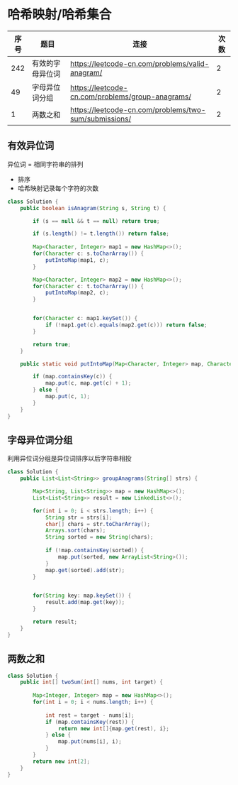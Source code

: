 # 哈希映射/哈希集合

| 序号 | 题目             | 连接                                                  | 次数 |
| ---- | ---------------- | ----------------------------------------------------- | ---- |
| 242  | 有效的字母异位词 | https://leetcode-cn.com/problems/valid-anagram/       | 2    |
| 49   | 字母异位词分组   | https://leetcode-cn.com/problems/group-anagrams/      | 2    |
| 1    | 两数之和         | https://leetcode-cn.com/problems/two-sum/submissions/ | 2    |



## 有效异位词

异位词 = 相同字符串的排列

+ 排序
+ 哈希映射记录每个字符的次数

```JAVA
class Solution {
    public boolean isAnagram(String s, String t) {

        if (s == null && t == null) return true;

        if (s.length() != t.length()) return false;
        
        Map<Character, Integer> map1 = new HashMap<>();
        for(Character c: s.toCharArray()) {
            putIntoMap(map1, c);
        }

        Map<Character, Integer> map2 = new HashMap<>();
        for(Character c: t.toCharArray()) {
            putIntoMap(map2, c);
        }


        for(Character c: map1.keySet()) {
            if (!map1.get(c).equals(map2.get(c))) return false;
        }

        return true;
    }

    public static void putIntoMap(Map<Character, Integer> map, Character c) {

        if (map.containsKey(c)) {
            map.put(c, map.get(c) + 1);
        } else {
            map.put(c, 1);
        }
    }
}
```



## 字母异位词分组

利用异位词分组是异位词排序以后字符串相投

```java
class Solution {
    public List<List<String>> groupAnagrams(String[] strs) {

        Map<String, List<String>> map = new HashMap<>();
        List<List<String>> result = new LinkedList<>();

        for(int i = 0; i < strs.length; i++) {
            String str = strs[i];
            char[] chars = str.toCharArray();
            Arrays.sort(chars);
            String sorted = new String(chars);
        
            if (!map.containsKey(sorted)) {
                map.put(sorted, new ArrayList<String>());
            }
            map.get(sorted).add(str);
        }


        for(String key: map.keySet()) {
            result.add(map.get(key));
        }

        return result;
    }
}
```



## 两数之和

```JAVA
class Solution {
    public int[] twoSum(int[] nums, int target) {
        
        Map<Integer, Integer> map = new HashMap<>();
        for(int i = 0; i < nums.length; i++) {
            
            int rest = target - nums[i];
            if (map.containsKey(rest)) {
                return new int[]{map.get(rest), i};
            } else {
                map.put(nums[i], i);
            }
        }
        return new int[2];
    }
}
```

